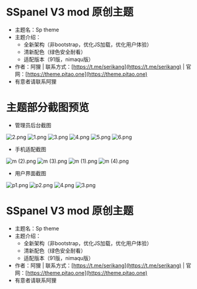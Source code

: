 # SSpanel V3 mod 原创主题
- 主题名：Sp theme
- 主题介绍：
  - 全新架构（非bootstrap，优化JS加载，优化用户体验）
  - 清新配色（绿色安全耐看）
  - 适配版本（91版，nimaqu版）
- 作者：阿狸 | 联系方式：[https://t.me/serikang](https://t.me/serikang)  | 官网：[https://theme.pitao.one](https://theme.pitao.one)
- 有意者请联系阿狸

# 主题部分截图预览

- 管理员后台截图
<img src="https://i.loli.net/2018/09/18/5b9fd1ef7fce8.png" alt="2.png" title="2.png" />
<img src="https://i.loli.net/2018/09/18/5b9fd1efd2854.png" alt="1.png" title="1.png" />
<img src="https://i.loli.net/2018/09/18/5b9fd1efe6e09.png" alt="3.png" title="3.png" />
<img src="https://i.loli.net/2018/09/18/5b9fd1f00faef.png" alt="4.png" title="4.png" />
<img src="https://i.loli.net/2018/09/18/5b9fd1f02ae80.png" alt="5.png" title="5.png" />
<img src="https://i.loli.net/2018/09/18/5b9fd1f02b950.png" alt="6.png" title="6.png" />

- 手机适配截图
<img src="https://i.loli.net/2018/09/18/5b9fd2bf20a97.png" alt="m (2).png" title="m (2).png" />
<img src="https://i.loli.net/2018/09/18/5b9fd2bf2336e.png" alt="m (3).png" title="m (3).png" />
<img src="https://i.loli.net/2018/09/18/5b9fd2bf24e99.png" alt="m (1).png" title="m (1).png" />
<img src="https://i.loli.net/2018/09/18/5b9fd2bf41281.png" alt="m (4).png" title="m (4).png" />

- 用户界面截图
<img src="https://i.loli.net/2018/09/18/5b9fd340eab6e.png" alt="p1.png" title="p1.png" />
<img src="https://i.loli.net/2018/09/18/5b9fd340ec753.png" alt="p2.png" title="p2.png" />
<img src="https://i.loli.net/2018/09/18/5b9fd340ee20e.png" alt="4.png" title="4.png" />
<img src="https://i.loli.net/2018/09/18/5b9fd340efe2f.png" alt="3.png" title="3.png" />

# SSpanel V3 mod 原创主题
- 主题名：Sp theme
- 主题介绍：
  - 全新架构（非bootstrap，优化JS加载，优化用户体验）
  - 清新配色（绿色安全耐看）
  - 适配版本（91版，nimaqu版）
- 作者：阿狸 | 联系方式：[https://t.me/serikang](https://t.me/serikang)  | 官网：[https://theme.pitao.one](https://theme.pitao.one)
- 有意者请联系阿狸
